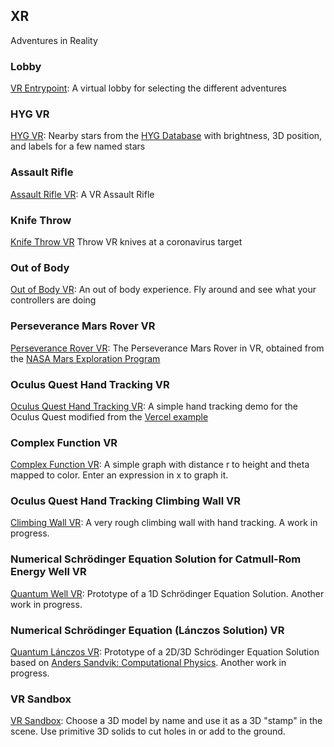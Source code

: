 ## XR

Adventures in Reality

### Lobby

[VR Entrypoint](vrlobby.html): A virtual lobby for selecting the different adventures

### HYG VR

[HYG VR](hygvr.html): Nearby stars from the [HYG Database](http://www.astronexus.com/hyg) with brightness, 3D position, and labels for a few named stars


### Assault Rifle

[Assault Rifle VR](assault.html): A VR Assault Rifle

### Knife Throw

[Knife Throw VR](knifethrow.html) Throw VR knives at a coronavirus target

### Out of Body

[Out of Body VR](thumbstickoob.html): An out of body experience. Fly around and see what your controllers are doing

### Perseverance Mars Rover VR

[Perseverance Rover VR](perseverance.html): The Perseverance Mars Rover in VR, obtained from the [NASA Mars Exploration Program](https://mars.nasa.gov/resources/24584/curiosity-rover-3d-model/)

### Oculus Quest Hand Tracking VR

[Oculus Quest Hand Tracking VR](hands.html): A simple hand tracking demo for the Oculus Quest modified from the [Vercel example](https://webxr-handtracking.vercel.app/basic.html)

### Complex Function VR

[Complex Function VR](vrcomplex.html): A simple graph with distance r to height and  theta mapped to color. Enter an expression in x to graph it.

### Oculus Quest Hand Tracking Climbing Wall VR

[Climbing Wall VR](climb.html): A very rough climbing wall with hand tracking. A work in progress.

### Numerical Schrödinger Equation Solution for Catmull-Rom Energy Well VR

[Quantum Well VR](quantumwell.html): Prototype of a 1D Schrödinger Equation Solution. Another work in progress.

### Numerical Schrödinger Equation (Lánczos Solution) VR

[Quantum Lánczos VR](lanczos.html): Prototype of a 2D/3D Schrödinger Equation Solution based on [Anders Sandvik: Computational Physics](http://physics.bu.edu/py502/). Another work in progress.

### VR Sandbox

[VR Sandbox](vrsandbox.html): Choose a 3D model by name and use it as a 3D "stamp" in the scene. Use primitive 3D solids to cut holes in or add to the ground.
